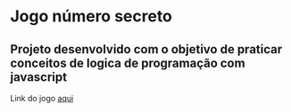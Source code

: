 # Jogo número secreto
## Projeto desenvolvido com o objetivo de praticar conceitos de logica de programação com javascript

Link do jogo [aqui](https://jogo-three-lemon.vercel.app/)
